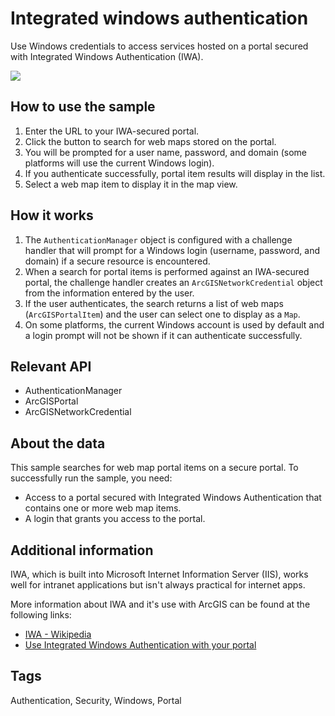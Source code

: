 # Integrated windows authentication

Use Windows credentials to access services hosted on a portal secured with Integrated Windows Authentication (IWA).

![](IntegratedWindowsAuth.jpg)

## How to use the sample

1. Enter the URL to your IWA-secured portal.
2. Click the button to search for web maps stored on the portal.
3. You will be prompted for a user name, password, and domain (some platforms will use the current Windows login).
4. If you authenticate successfully, portal item results will display in the list.
5. Select a web map item to display it in the map view.

## How it works

1. The `AuthenticationManager` object is configured with a challenge handler that will prompt for a Windows login (username, password, and domain) if a secure resource is encountered.
2. When a search for portal items is performed against an IWA-secured portal, the challenge handler creates an `ArcGISNetworkCredential` object from the information entered by the user.
3. If the user authenticates, the search returns a list of web maps (`ArcGISPortalItem`) and the user can select one to display as a `Map`.
4. On some platforms, the current Windows account is used by default and a login prompt will not be shown if it can authenticate successfully.

## Relevant API

* AuthenticationManager
* ArcGISPortal
* ArcGISNetworkCredential

## About the data

This sample searches for web map portal items on a secure portal. To successfully run the sample, you need:

* Access to a portal secured with Integrated Windows Authentication that contains one or more web map items.
* A login that grants you access to the portal.

## Additional information

IWA, which is built into Microsoft Internet Information Server (IIS), works well for intranet applications but isn't always practical for internet apps.

More information about IWA and it's use with ArcGIS can be found at the following links:

* [IWA - Wikipedia](https://en.wikipedia.org/wiki/Integrated_Windows_Authentication)
* [Use Integrated Windows Authentication with your portal](http://enterprise.arcgis.com/en/portal/latest/administer/windows/use-integrated-windows-authentication-with-your-portal.htm)

## Tags

Authentication, Security, Windows, Portal
